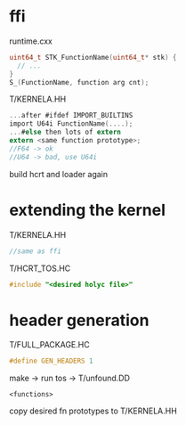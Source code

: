 # ffi
runtime.cxx
```C
uint64_t STK_FunctionName(uint64_t* stk) {
  // ...
}
S_(FunctionName, function arg cnt);
```
T/KERNELA.HH
```C
...after #ifdef IMPORT_BUILTINS
import U64i FunctionName(....);
...#else then lots of extern
extern <same function prototype>;
//F64 -> ok
//U64 -> bad, use U64i
```
build hcrt and loader again
# extending the kernel
T/KERNELA.HH
```C
//same as ffi
```
T/HCRT\_TOS.HC
```C
#include "<desired holyc file>"
```
# header generation
T/FULL\_PACKAGE.HC
```C
#define GEN_HEADERS 1
```
make -> run tos -> T/unfound.DD
```
<functions>
```
copy desired fn prototypes to T/KERNELA.HH

